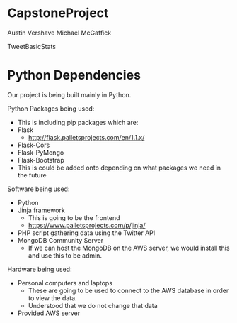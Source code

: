 # CapstoneProject

Austin Vershave
Michael McGaffick

TweetBasicStats

Python Dependencies
===
Our project is being built mainly in Python.

Python Packages being used:
+ This is including pip packages which are:
+ Flask
    + http://flask.palletsprojects.com/en/1.1.x/
+ Flask-Cors
+ Flask-PyMongo
+ Flask-Bootstrap
+ This is could be added onto depending on what packages we need in the future

Software being used:
+ Python
+ Jinja framework
    + This is going to be the frontend
    + https://www.palletsprojects.com/p/jinja/
+ PHP script gathering data using the Twitter API
+ MongoDB Community Server
    + If we can host the MongoDB on the AWS server, we would install this and use this to be admin.

Hardware being used:
+ Personal computers and laptops
    + These are going to be used to connect to the AWS database in order to view the data.
    + Understood that we do not change that data
+ Provided AWS server